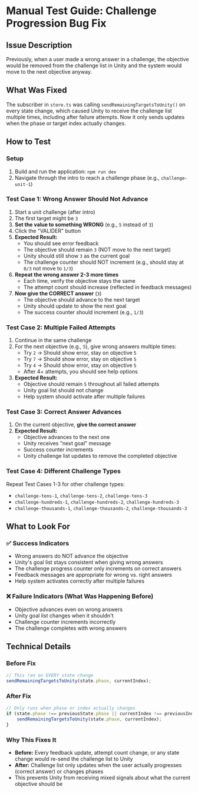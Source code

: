 # Manual Test Guide: Challenge Progression Bug Fix

## Issue Description
Previously, when a user made a wrong answer in a challenge, the objective would be removed from the challenge list in Unity and the system would move to the next objective anyway.

## What Was Fixed
The subscriber in `store.ts` was calling `sendRemainingTargetsToUnity()` on every state change, which caused Unity to receive the challenge list multiple times, including after failure attempts. Now it only sends updates when the phase or target index actually changes.

## How to Test

### Setup
1. Build and run the application: `npm run dev`
2. Navigate through the intro to reach a challenge phase (e.g., `challenge-unit-1`)

### Test Case 1: Wrong Answer Should Not Advance
1. Start a unit challenge (after intro)
2. The first target might be `3`
3. **Set the value to something WRONG** (e.g., `5` instead of `3`)
4. Click the "VALIDER" button
5. **Expected Result:**
   - You should see error feedback
   - The objective should remain `3` (NOT move to the next target)
   - Unity should still show `3` as the current goal
   - The challenge counter should NOT increment (e.g., should stay at `0/3` not move to `1/3`)
6. **Repeat the wrong answer 2-3 more times**
   - Each time, verify the objective stays the same
   - The attempt count should increase (reflected in feedback messages)
7. **Now give the CORRECT answer** (`3`)
   - The objective should advance to the next target
   - Unity should update to show the next goal
   - The success counter should increment (e.g., `1/3`)

### Test Case 2: Multiple Failed Attempts
1. Continue in the same challenge
2. For the next objective (e.g., `5`), give wrong answers multiple times:
   - Try `2` → Should show error, stay on objective `5`
   - Try `7` → Should show error, stay on objective `5`
   - Try `4` → Should show error, stay on objective `5`
   - After 4+ attempts, you should see help options
3. **Expected Result:**
   - Objective should remain `5` throughout all failed attempts
   - Unity goal list should not change
   - Help system should activate after multiple failures

### Test Case 3: Correct Answer Advances
1. On the current objective, **give the correct answer**
2. **Expected Result:**
   - Objective advances to the next one
   - Unity receives "next goal" message
   - Success counter increments
   - Unity challenge list updates to remove the completed objective

### Test Case 4: Different Challenge Types
Repeat Test Cases 1-3 for other challenge types:
- `challenge-tens-1`, `challenge-tens-2`, `challenge-tens-3`
- `challenge-hundreds-1`, `challenge-hundreds-2`, `challenge-hundreds-3`
- `challenge-thousands-1`, `challenge-thousands-2`, `challenge-thousands-3`

## What to Look For

### ✅ Success Indicators
- Wrong answers do NOT advance the objective
- Unity's goal list stays consistent when giving wrong answers
- The challenge progress counter only increments on correct answers
- Feedback messages are appropriate for wrong vs. right answers
- Help system activates correctly after multiple failures

### ❌ Failure Indicators (What Was Happening Before)
- Objective advances even on wrong answers
- Unity goal list changes when it shouldn't
- Challenge counter increments incorrectly
- The challenge completes with wrong answers

## Technical Details

### Before Fix
```typescript
// This ran on EVERY state change
sendRemainingTargetsToUnity(state.phase, currentIndex);
```

### After Fix
```typescript
// Only runs when phase or index actually changes
if (state.phase !== previousState.phase || currentIndex !== previousIndex) {
    sendRemainingTargetsToUnity(state.phase, currentIndex);
}
```

### Why This Fixes It
- **Before:** Every feedback update, attempt count change, or any state change would re-send the challenge list to Unity
- **After:** Challenge list only updates when the user actually progresses (correct answer) or changes phases
- This prevents Unity from receiving mixed signals about what the current objective should be
